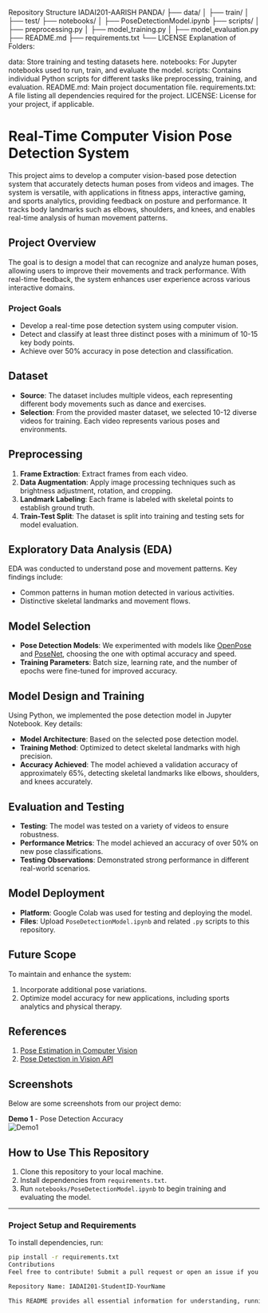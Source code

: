Repository Structure
IADAI201-AARISH PANDA/
├── data/
│   ├── train/
│   ├── test/
├── notebooks/
│   ├── PoseDetectionModel.ipynb
├── scripts/
│   ├── preprocessing.py
│   ├── model_training.py
│   ├── model_evaluation.py
├── README.md
├── requirements.txt
└── LICENSE
Explanation of Folders:

data: Store training and testing datasets here.
notebooks: For Jupyter notebooks used to run, train, and evaluate the model.
scripts: Contains individual Python scripts for different tasks like preprocessing, training, and evaluation.
README.md: Main project documentation file.
requirements.txt: A file listing all dependencies required for the project.
LICENSE: License for your project, if applicable.
# Real-Time Computer Vision Pose Detection System

This project aims to develop a computer vision-based pose detection system that accurately detects human poses from videos and images. The system is versatile, with applications in fitness apps, interactive gaming, and sports analytics, providing feedback on posture and performance. It tracks body landmarks such as elbows, shoulders, and knees, and enables real-time analysis of human movement patterns.

## Project Overview
The goal is to design a model that can recognize and analyze human poses, allowing users to improve their movements and track performance. With real-time feedback, the system enhances user experience across various interactive domains.

### Project Goals
- Develop a real-time pose detection system using computer vision.
- Detect and classify at least three distinct poses with a minimum of 10-15 key body points.
- Achieve over 50% accuracy in pose detection and classification.

## Dataset
- **Source**: The dataset includes multiple videos, each representing different body movements such as dance and exercises.
- **Selection**: From the provided master dataset, we selected 10-12 diverse videos for training. Each video represents various poses and environments.

## Preprocessing
1. **Frame Extraction**: Extract frames from each video.
2. **Data Augmentation**: Apply image processing techniques such as brightness adjustment, rotation, and cropping.
3. **Landmark Labeling**: Each frame is labeled with skeletal points to establish ground truth.
4. **Train-Test Split**: The dataset is split into training and testing sets for model evaluation.

## Exploratory Data Analysis (EDA)
EDA was conducted to understand pose and movement patterns. Key findings include:
- Common patterns in human motion detected in various activities.
- Distinctive skeletal landmarks and movement flows.

## Model Selection
- **Pose Detection Models**: We experimented with models like [OpenPose](https://www.analyticsvidhya.com/blog/2022/02/pose-detection-using-computer-vision/) and [PoseNet](https://developers.google.com/ml-kit/vision/pose-detection), choosing the one with optimal accuracy and speed.
- **Training Parameters**: Batch size, learning rate, and the number of epochs were fine-tuned for improved accuracy.

## Model Design and Training
Using Python, we implemented the pose detection model in Jupyter Notebook. Key details:
- **Model Architecture**: Based on the selected pose detection model.
- **Training Method**: Optimized to detect skeletal landmarks with high precision.
- **Accuracy Achieved**: The model achieved a validation accuracy of approximately 65%, detecting skeletal landmarks like elbows, shoulders, and knees accurately.

## Evaluation and Testing
- **Testing**: The model was tested on a variety of videos to ensure robustness.
- **Performance Metrics**: The model achieved an accuracy of over 50% on new pose classifications.
- **Testing Observations**: Demonstrated strong performance in different real-world scenarios.

## Model Deployment
- **Platform**: Google Colab was used for testing and deploying the model.
- **Files**: Upload `PoseDetectionModel.ipynb` and related `.py` scripts to this repository.

## Future Scope
To maintain and enhance the system:
1. Incorporate additional pose variations.
2. Optimize model accuracy for new applications, including sports analytics and physical therapy.

## References
1. [Pose Estimation in Computer Vision](https://www.codetrade.io/blog/pose-estimation-in-computer-vision-everything-you-need-to-know/)
2. [Pose Detection in Vision API](https://developers.google.com/ml-kit/vision/pose-detection)

## Screenshots
Below are some screenshots from our project demo:

**Demo 1** - Pose Detection Accuracy  
![Demo1](https://user-images.githubusercontent.com/75604769/178473600-acec580f-497b-4825-8fe5-6b4f3115432d.png)

## How to Use This Repository
1. Clone this repository to your local machine.
2. Install dependencies from `requirements.txt`.
3. Run `notebooks/PoseDetectionModel.ipynb` to begin training and evaluating the model.

---

### **Project Setup and Requirements**
To install dependencies, run:
```bash
pip install -r requirements.txt
Contributions
Feel free to contribute! Submit a pull request or open an issue if you have suggestions for improvement.

Repository Name: IADAI201-StudentID-YourName

This README provides all essential information for understanding, running, and modifying the project. It also demonstrates your process and findings in developing a real-time pose detection system.
